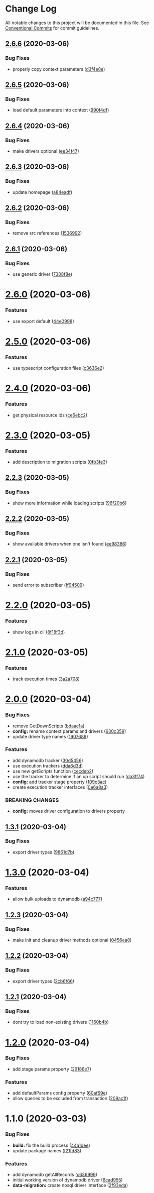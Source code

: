 # Change Log

All notable changes to this project will be documented in this file.
See [Conventional Commits](https://conventionalcommits.org) for commit guidelines.

## [2.6.6](https://github.com/theBenForce/data-migration/compare/data-migration@2.6.5...data-migration@2.6.6) (2020-03-06)


### Bug Fixes

* properly copy context parameters ([d3f4e8e](https://github.com/theBenForce/data-migration/commit/d3f4e8e8ecd20722005440cf21a162b3583fe2b5))





## [2.6.5](https://github.com/theBenForce/data-migration/compare/data-migration@2.6.4...data-migration@2.6.5) (2020-03-06)


### Bug Fixes

* load default parameters into context ([990f4df](https://github.com/theBenForce/data-migration/commit/990f4df5fade3acab4ee2957cc4d9442e671627b))





## [2.6.4](https://github.com/theBenForce/data-migration/compare/data-migration@2.6.3...data-migration@2.6.4) (2020-03-06)


### Bug Fixes

* make drivers optional ([ee34f47](https://github.com/theBenForce/data-migration/commit/ee34f47f26fb300d431e6237ef5fb4bfd7cb51f3))





## [2.6.3](https://github.com/theBenForce/data-migration/compare/data-migration@2.6.2...data-migration@2.6.3) (2020-03-06)


### Bug Fixes

* update homepage ([a84eadf](https://github.com/theBenForce/data-migration/commit/a84eadf4f6aedb777ca686a524b9ce1851bf4b15))





## [2.6.2](https://github.com/theBenForce/data-migration/compare/data-migration@2.6.1...data-migration@2.6.2) (2020-03-06)


### Bug Fixes

* remove src references ([1536992](https://github.com/theBenForce/data-migration/commit/1536992d37a900ab13ff07c15f8e0b697b65209d))





## [2.6.1](https://github.com/theBenForce/data-migration/compare/data-migration@2.6.0...data-migration@2.6.1) (2020-03-06)


### Bug Fixes

* use generic driver ([7308f8e](https://github.com/theBenForce/data-migration/commit/7308f8e3a3d5ccc1e59a695294521cc4c01eb130))





# [2.6.0](https://github.com/theBenForce/data-migration/compare/data-migration@2.5.0...data-migration@2.6.0) (2020-03-06)


### Features

* use export default ([44e0998](https://github.com/theBenForce/data-migration/commit/44e0998215dad652a980ab14e4e82dff69c41740))





# [2.5.0](https://github.com/theBenForce/data-migration/compare/data-migration@2.4.0...data-migration@2.5.0) (2020-03-06)


### Features

* use typescript configuration files ([c3636e2](https://github.com/theBenForce/data-migration/commit/c3636e288beb292cb8af3fa69192a0aff927f8cf))





# [2.4.0](https://github.com/theBenForce/data-migration/compare/data-migration@2.3.0...data-migration@2.4.0) (2020-03-06)


### Features

* get physical resource ids ([ce6ebc2](https://github.com/theBenForce/data-migration/commit/ce6ebc2e6c509332d56e4777d7332245fad6202b))





# [2.3.0](https://github.com/theBenForce/data-migration/compare/data-migration@2.2.3...data-migration@2.3.0) (2020-03-05)


### Features

* add description to migration scripts ([0fb3fe3](https://github.com/theBenForce/data-migration/commit/0fb3fe3458a0e24893b40ac12f259784ad03d0b8))





## [2.2.3](https://github.com/theBenForce/data-migration/compare/data-migration@2.2.2...data-migration@2.2.3) (2020-03-05)


### Bug Fixes

* show more information while loading scripts ([96f20b6](https://github.com/theBenForce/data-migration/commit/96f20b6f42f683787d1a3f6a8cf9e009439339c3))





## [2.2.2](https://github.com/theBenForce/data-migration/compare/data-migration@2.2.1...data-migration@2.2.2) (2020-03-05)


### Bug Fixes

* show available drivers when one isn't found ([ee98386](https://github.com/theBenForce/data-migration/commit/ee983864decf57a72596a878e1c47529b099d603))





## [2.2.1](https://github.com/theBenForce/data-migration/compare/data-migration@2.2.0...data-migration@2.2.1) (2020-03-05)


### Bug Fixes

* send error to subscriber ([ff94509](https://github.com/theBenForce/data-migration/commit/ff94509b8120af3aec1a86fc6e4523aab44d42fb))





# [2.2.0](https://github.com/theBenForce/data-migration/compare/data-migration@2.1.0...data-migration@2.2.0) (2020-03-05)


### Features

* show logs in cli ([8f18f3d](https://github.com/theBenForce/data-migration/commit/8f18f3d7bfb42cfa3a76d28956b91a6aade6b6dc))





# [2.1.0](https://github.com/theBenForce/data-migration/compare/data-migration@2.0.0...data-migration@2.1.0) (2020-03-05)


### Features

* track execution times ([3a2a708](https://github.com/theBenForce/data-migration/commit/3a2a70869b441c776f7835edfb101a0ac03def95))





# [2.0.0](https://github.com/theBenForce/data-migration/compare/data-migration@1.3.1...data-migration@2.0.0) (2020-03-04)


### Bug Fixes

* remove GetDownScripts ([bdaac1a](https://github.com/theBenForce/data-migration/commit/bdaac1a6b10d4a59ade6a2c5519c2bcee4afac0a))
* **config:** rename context params and drivers ([630c359](https://github.com/theBenForce/data-migration/commit/630c3597ebada4ef50a463a1bb7464f5959a8dac))
* update driver type names ([1907689](https://github.com/theBenForce/data-migration/commit/19076899a0124527973006d53ea6d8ec677472c6))


### Features

* add dynamodb tracker ([30d5456](https://github.com/theBenForce/data-migration/commit/30d54564ff40bf3731c8ccaf5f53dcfb78bb7339))
* use execution trackers ([dda6d3d](https://github.com/theBenForce/data-migration/commit/dda6d3d75c5b6e72d3e05c6c511005eeeafa0692))
* use new getScripts function ([cecdeb2](https://github.com/theBenForce/data-migration/commit/cecdeb21accca7dcf5f4b683f13d37bde1259c4a))
* use the tracker to determine if an up script should run ([da3ff74](https://github.com/theBenForce/data-migration/commit/da3ff74ef8ac2560ed98d998ef67f284b56e03ef))
* **config:** add tracker stage property ([109c3ac](https://github.com/theBenForce/data-migration/commit/109c3acd02db7de2783e5e49b50322c1bd4316ea))
* create execution tracker interfaces ([0e6a8a3](https://github.com/theBenForce/data-migration/commit/0e6a8a366b4b68f3bb32589cff363ecbf886924e))


### BREAKING CHANGES

* **config:** moves driver configuration to drivers property





## [1.3.1](https://github.com/theBenForce/data-migration/compare/data-migration@1.3.0...data-migration@1.3.1) (2020-03-04)


### Bug Fixes

* export driver types ([9861d7b](https://github.com/theBenForce/data-migration/commit/9861d7bc875e5122b8117fb0073700ed96417ff3))





# [1.3.0](https://github.com/theBenForce/data-migration/compare/data-migration@1.2.3...data-migration@1.3.0) (2020-03-04)


### Features

* allow bulk uploads to dynamodb ([a94c777](https://github.com/theBenForce/data-migration/commit/a94c777fd9c1ab052a2d4abf048add124a4f94f4))





## [1.2.3](https://github.com/theBenForce/data-migration/compare/data-migration@1.2.2...data-migration@1.2.3) (2020-03-04)


### Bug Fixes

* make init and cleanup driver methods optional ([0456ea8](https://github.com/theBenForce/data-migration/commit/0456ea889fab04312adcf70dd983c8e623b1eaad))





## [1.2.2](https://github.com/theBenForce/data-migration/compare/data-migration@1.2.1...data-migration@1.2.2) (2020-03-04)


### Bug Fixes

* export driver types ([2cb6f66](https://github.com/theBenForce/data-migration/commit/2cb6f669ca9d6f08904f3a38562fc485da3f35c7))





## [1.2.1](https://github.com/theBenForce/data-migration/compare/data-migration@1.2.0...data-migration@1.2.1) (2020-03-04)


### Bug Fixes

* dont try to load non-existing drivers ([1160b4b](https://github.com/theBenForce/data-migration/commit/1160b4b6a11366638afd7791cd5bc7038613e648))





# [1.2.0](https://github.com/theBenForce/data-migration/compare/data-migration@1.1.0...data-migration@1.2.0) (2020-03-04)


### Bug Fixes

* add stage params property ([29188e7](https://github.com/theBenForce/data-migration/commit/29188e7dd5a0b261443e49a7da357f3cc95a370c))


### Features

* add defaultParams config property ([60af69e](https://github.com/theBenForce/data-migration/commit/60af69e52bb7d57a251278091dc003dc40c8c84d))
* allow queries to be excluded from transaction ([209ac1f](https://github.com/theBenForce/data-migration/commit/209ac1fc98a98f065354e7397c858701ea322c8d))





# 1.1.0 (2020-03-03)


### Bug Fixes

* **build:** fix the build process ([44a1dee](https://github.com/theBenForce/data-migration/commit/44a1dee9335b7d291ec7f82250c49836f80e8873))
* update package names ([f21fd83](https://github.com/theBenForce/data-migration/commit/f21fd83710b0a282b0f1527f983ebf03b4e79050))


### Features

* add dynamodb getAllRecords ([c636999](https://github.com/theBenForce/data-migration/commit/c63699987063f2c8dcd68e88231c76347715056a))
* initial working version of dynamodb driver ([6cad955](https://github.com/theBenForce/data-migration/commit/6cad955c73e9e100fff99e54110fd20b7d38c335))
* **data-migration:** create nosql driver interface ([2f93eda](https://github.com/theBenForce/data-migration/commit/2f93edae8e5812e28fd998a876068e61b94b3df3))
